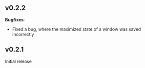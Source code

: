 ## v0.2.2
**Bugfixes**:

- Fixed a bug, where the maximized state of a window was saved incorrectly

## v0.2.1
Initial release
